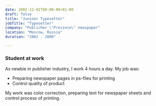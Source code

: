 ```yaml
---
date: 2002-12-01T00:00:00+01:00
draft: false
title: "Juninor Typesetter"
jobTitle: "Typesetter"
company: "Publicher \"Province\" newspaper"
location: "Moscow, Russia"
duration: "2002 - 2008"

---
```

### Student at work

As newbie in publisher industry, I work 4 hours a day. My job was:
 - Preparing newspaper pages in ps-files for printing
 - Control quality of product

My work was color correction, preparing text for newspaper sheets and control process of printing.
